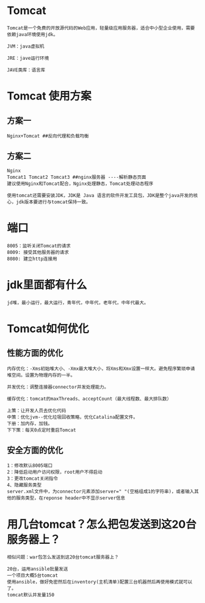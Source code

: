 # Tomcat 

```shell
Tomcat是一个免费的开放源代码的Web应用，轻量级应用服务器，适合中小型企业使用，需要依赖java环境使用jdk。

JVM：java虚拟机

JRE：jave运行环境 

JAVE类库：语言库
```

# Tomcat 使用方案

## 方案一

```shell
Nginx+Tomcat ##反向代理和负载均衡 
```

## 方案二

```shell
Nginx
Tomcat1 Tomcat2 Tomcat3 ##nginx服务器 ----解析静态页面
建议使用Nginx和Tomcat配合，Nginx处理静态，Tomcat处理动态程序

使用tomcat还需要安装JDK，JDK是 Java 语言的软件开发工具包，JDK是整个java开发的核心，jdk版本要进行与tomcat保持一致。
```

# 端口

```shell
8005：监听关闭Tomcat的请求
8009: 接受其他服务器的请求
8080: 建立http连接用
```

# jdk里面都有什么

```shell
jd堆，最小运行，最大运行，青年代，中年代，老年代，中年代最大。
```

# Tomcat如何优化

## 性能方面的优化

```
内存优化：-Xms初始堆大小、-Xmx最大堆大小，将Xms和Xmx设置一样大。避免程序繁琐申请堆空间。设置为物理内存的一半。

并发优化：调整连接器connector并发处理能力。

缓存优化：tomcat的maxThreads、acceptCount（最大线程数、最大排队数）

上策：让开发人员去优化代码
中策：优化jvm--优化垃圾回收策略，优化Catalina配置文件。
下册：加内存，加钱。
下下策：每天0点定时重启Tomcat
```

## 安全方面的优化

```shell
1：修改默认8005端口
2：降低启动用户访问权限，root用户不得启动
3：更改tomcat关闭指令
4、隐藏服务类型
server.xml文件中，为connector元素添加server=" "(空格组成1的字符串)，或者输入其他的服务类型，在reponse header中不显示server信息
```

# 用几台tomcat？怎么把包发送到这20台服务器上？

```http
相似问题：war包怎么发送到这20台tomcat服务器上？
```



```shell
20台，运用ansible批量发送
一个项目大概5台tomcat
使用ansible，做好免密然后在inventory(主机清单)配置三台机器然后再使用模式就可以了。
tomcat默认并发量150
```

